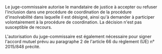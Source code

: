 Le juge-commissaire autorise le mandataire de justice à accepter ou refuser l'inclusion dans une procédure de coordination de la procédure d'insolvabilité dans laquelle il est désigné, ainsi qu'à demander à participer volontairement à la procédure de coordination. La décision n'est pas susceptible de recours.

L'autorisation du juge-commissaire est également nécessaire pour signer l'accord mutuel prévu au paragraphe 2 de l'article 66 du règlement (UE) n° 2015/848 précité.
